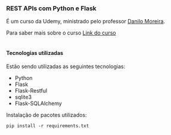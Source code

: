 ### REST APIs com Python e Flask
É um curso da Udemy, ministrado pelo professor [Danilo Moreira](https://www.linkedin.com/in/odanilomoreira/).

Para saber mais sobre o curso [Link do curso](https://www.udemy.com/course/rest-apis-com-python-e-flask/)  <br/> <br/>

#### Tecnologias utilizadas
Estão sendo utilizadas as seguintes tecnologias:
- Python
- Flask
- Flask-Restful
- sqlite3
- Flask-SQLAlchemy

Instalação de pacotes utilizados:

<code>pip install -r requirements.txt</code>
